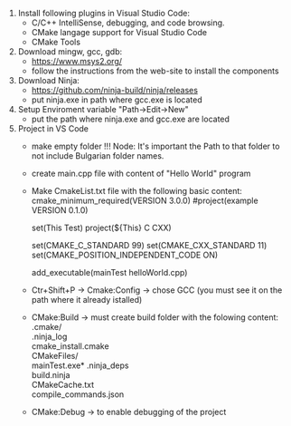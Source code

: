 1. Install following plugins in Visual Studio Code:
	- C/C++ IntelliSense, debugging, and code browsing.
	- CMake langage support for Visual Studio Code
	- CMake Tools
2. Download mingw, gcc, gdb:
	- https://www.msys2.org/
	- follow the instructions from the web-site to install the components
3. Download Ninja:
	- https://github.com/ninja-build/ninja/releases
	- put ninja.exe in path where gcc.exe is located
4. Setup Enviroment variable "Path->Edit->New"
	- put the path where ninja.exe and gcc.exe are located
5. Project in VS Code
	- make empty folder
!!! Node: It's important the Path to that folder to not include Bulgarian folder names.
	- create main.cpp file with content of "Hello World" program
	- Make CmakeList.txt file with the following basic content:
		cmake_minimum_required(VERSION 3.0.0)
		#project(example VERSION 0.1.0)

		set(This Test)
		project(${This} C CXX)

		set(CMAKE_C_STANDARD 99)
		set(CMAKE_CXX_STANDARD 11)
		set(CMAKE_POSITION_INDEPENDENT_CODE ON)

		add_executable(mainTest helloWorld.cpp)
	- Ctr+Shift+P -> Cmake:Config -> chose GCC (you must see it on the path where it already istalled)
	- CMake:Build -> must create build folder with the folowing content:
		.cmake/      
		.ninja_log   
		cmake_install.cmake  
		CMakeFiles/            
		mainTest.exe*
        .ninja_deps  
		build.ninja  
		CMakeCache.txt       
		compile_commands.json
	- CMake:Debug -> to enable debugging of the project
